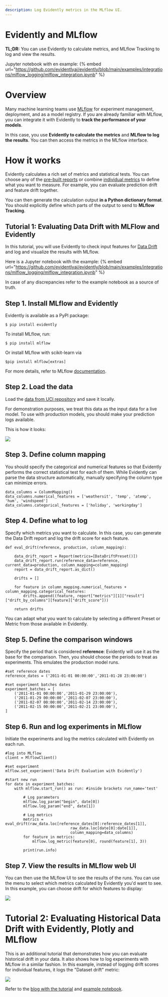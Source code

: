 ```yaml
---
description: Log Evidently metrics in the MLflow UI.
---
```


# Evidently and MLflow

**TL;DR:** You can use Evidently to calculate metrics, and MLflow Tracking to log and view the results. 

Jupyter notebook with en example:
{% embed url="https://github.com/evidentlyai/evidently/blob/main/examples/integrations/mlflow_logging/mlflow_integration.ipynb" %}

# **Overview**

Many machine learning teams use [MLflow](https://www.mlflow.org) for experiment management, deployment, and as a model registry. If you are already familiar with MLflow, you can integrate it with Evidently to **track the performance of your models**.

In this case, you use **Evidently to calculate the metrics** and **MLflow to log the results**. You can then access the metrics in the MLflow interface.

# **How it works**

Evidently calculates a rich set of metrics and statistical tests. You can choose any of the [pre-built reports](../reports/) or combine [individual metrics](../reference/all-metrics.md) to define what you want to measure. For example, you can evaluate prediction drift and feature drift together.

You can then generate the calculation output **in a Python dictionary format**. You should explicitly define which parts of the output to send to **MLflow Tracking**.

## Tutorial 1: Evaluating Data Drift with **MLFlow and Evidently**

In this tutorial, you will use Evidently to check input features for [Data Drift](../reports/data-drift.md) and log and visualize the results with MLflow. 

Here is a Jupyter notebook with the example:
{% embed url="https://github.com/evidentlyai/evidently/blob/main/examples/integrations/mlflow_logging/mlflow_integration.ipynb" %}

In case of any discrepancies refer to the example notebook as a source of truth.

## **Step 1. Install MLflow and Evidently**

Evidently is available as a PyPI package:

```
$ pip install evidently
```

To install MLflow, run:

```
$ pip install mlflow
```

Or install MLflow with scikit-learn via

```
$pip install mlflow[extras] 
```

For more details, refer to MLflow [documentation](https://mlflow.org/docs/latest/tutorials-and-examples/tutorial.html#id5).

## Step 2. Load the data

Load the [data from UCI repository](https://archive.ics.uci.edu/ml/datasets/bike+sharing+dataset) and save it locally.

For demonstration purposes, we treat this data as the input data for a live model. To use with production models, you should make your prediction logs available.

This is how it looks:

![](<../.gitbook/assets/integrations/mlflow_data_preview-min.png>)

## **Step 3. Define column mapping**

You should specify the categorical and numerical features so that Evidently performs the correct statistical test for each of them. While Evidently can parse the data structure automatically, manually specifying the column type can minimize errors.

```
data_columns = ColumnMapping()
data_columns.numerical_features = ['weathersit', 'temp', 'atemp', 'hum', 'windspeed']
data_columns.categorical_features = ['holiday', 'workingday']
```

## Step 4. Define what to log

Specify which metrics you want to calculate. In this case, you can generate the Data Drift report and log the drift score for each feature.

```
def eval_drift(reference, production, column_mapping):

    data_drift_report = Report(metrics=[DataDriftPreset()])
    data_drift_report.run(reference_data=reference, current_data=production, column_mapping=column_mapping)
    report = data_drift_report.as_dict()

    drifts = []

    for feature in column_mapping.numerical_features + column_mapping.categorical_features:
        drifts.append((feature, report["metrics"][1]["result"]["drift_by_columns"][feature]["drift_score"]))

    return drifts
```

You can adapt what you want to calculate by selecting a different Preset or Metric from those available in Evidently.

## Step 5. Define the comparison windows

Specify the period that is considered **reference**: Evidently will use it as the base for the comparison. Then, you should choose the periods to treat as experiments. This emulates the production model runs.

```
#set reference dates
reference_dates = ('2011-01-01 00:00:00','2011-01-28 23:00:00')

#set experiment batches dates
experiment_batches = [
    ('2011-01-01 00:00:00','2011-01-29 23:00:00'),
    ('2011-01-29 00:00:00','2011-02-07 23:00:00'),
    ('2011-02-07 00:00:00','2011-02-14 23:00:00'),
    ('2011-02-15 00:00:00','2011-02-21 23:00:00'),  
]
```

## Step 6. Run and log experiments in MLflow

Initiate the experiments and log the metrics calculated with Evidently on each run.

```
#log into MLflow
client = MlflowClient()

#set experiment
mlflow.set_experiment('Data Drift Evaluation with Evidently')

#start new run
for date in experiment_batches:
    with mlflow.start_run() as run: #inside brackets run_name='test'
        
        # Log parameters
        mlflow.log_param("begin", date[0])
        mlflow.log_param("end", date[1])

        # Log metrics
        metrics = eval_drift(raw_data.loc[reference_dates[0]:reference_dates[1]], 
                             raw_data.loc[date[0]:date[1]], 
                             column_mapping=data_columns)
        for feature in metrics:
            mlflow.log_metric(feature[0], round(feature[1], 3))

        print(run.info)
```

## Step 7. View the results in MLflow web UI

You can then use the MLflow UI to see the results of the runs. You can use the menu to select which metrics calculated by Evidently you'd want to see. In this example, you can choose drift for which features to display:

![](<../.gitbook/assets/integrations/mlflow_feature_drift_selection-min.png>)

# Tutorial 2: Evaluating Historical Data Drift with Evidently, Plotly and **MLflow**

This is an additional tutorial that demonstrates how you can evaluate historical drift in your data. It also shows how to log experiments with MLflow in a similar fashion. In this example, instead of logging drift scores for individual features, it logs the "Dataset drift" metric:

![](<../.gitbook/assets/integrations/mlflow_dataset_drift-min.png>)

Refer to the [blog with the tutorial](https://evidentlyai.com/blog/tutorial-3-historical-data-drift) and [example notebook](https://github.com/evidentlyai/evidently/blob/main/examples/integrations/mlflow_logging/historical_drift_visualization.ipynb).
